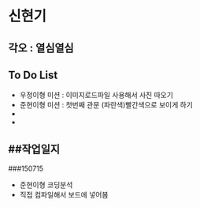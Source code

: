 
# 신현기	
## 각오 : 열심열심

## To Do List

  - 우정이형 미션 : 이미지로드파일 사용해서 사진 따오기
  - 준현이형 미션 : 첫번째 관문 (파란색)빨간색으로 보이게 하기 
  - 
  - 
 
##작업일지
----------
###150715
  - 준현이형 코딩분석
  - 직접 컴파일해서 보드에 넣어봄  